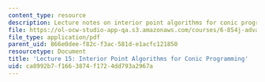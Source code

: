 ```yaml
---
content_type: resource
description: Lecture notes on interior point algorithms for conic programming.
file: https://ol-ocw-studio-app-qa.s3.amazonaws.com/courses/6-854j-advanced-algorithms-fall-2008/ca8992b7f1663874f1724dd793a2967a_lec15.pdf
file_type: application/pdf
parent_uid: 866e0dee-f82c-f3ac-581d-e1acfc121850
resourcetype: Document
title: 'Lecture 15: Interior Point Algorithms for Conic Programming'
uid: ca8992b7-f166-3874-f172-4dd793a2967a
---
```

